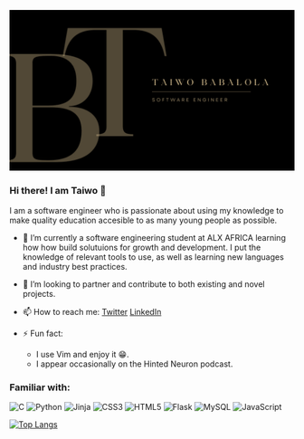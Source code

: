 ![Header](./Software-Engineer-2.png)


### Hi there! I am Taiwo 👋

I am a software engineer who is passionate about using my knowledge
to make quality education accesible to as many young people as possible.

- 🌱 I’m currently a software engineering student at ALX AFRICA learning how how build solutuions for growth and development. I put the knowledge of relevant tools to use, as well as learning new languages and industry best practices.
- 👯 I’m looking to partner and contribute to both existing and novel projects.
- 📫 How to reach me: [Twitter](https://twitter.com/realtaiwo_peter) [LinkedIn](www.linkedin.com/in/taiwo-babalola-peter)

- ⚡ Fun fact: 
	- I use Vim and enjoy it 😁. 
	- I appear occasionally on the Hinted Neuron podcast.

### Familiar with:
![C](https://img.shields.io/badge/c-%2300599C.svg?style=for-the-badge&logo=c&logoColor=white) ![Python](https://img.shields.io/badge/python-3670A0?style=for-the-badge&logo=python&logoColor=ffdd54) ![Jinja](https://img.shields.io/badge/jinja-white.svg?style=for-the-badge&logo=jinja&logoColor=black) ![CSS3](https://img.shields.io/badge/css3-%231572B6.svg?style=for-the-badge&logo=css3&logoColor=white) ![HTML5](https://img.shields.io/badge/html5-%23E34F26.svg?style=for-the-badge&logo=html5&logoColor=white) ![Flask](https://img.shields.io/badge/flask-%23000.svg?style=for-the-badge&logo=flask&logoColor=white) ![MySQL](https://img.shields.io/badge/mysql-%2300f.svg?style=for-the-badge&logo=mysql&logoColor=white) ![JavaScript](https://img.shields.io/badge/javascript-%23323330.svg?style=for-the-badge&logo=javascript&logoColor=%23F7DF1E)


[![Top Langs](https://github-readme-stats.vercel.app/api/top-langs/?username=Taiwopeter-babs)](https://github.com/anuraghazra/github-readme-stats)

<!--
**Taiwopeter-babs/Taiwopeter-babs** is a ✨ _special_ ✨ repository because its `README.md` (this file) appears on your GitHub profile.

Here are some ideas to get you started:

- 🔭 I’m currently working on ...
- 🌱 I’m currently learning ...
- 👯 I’m looking to collaborate on ...
- 🤔 I’m looking for help with ...
- 💬 Ask me about ...
- 📫 How to reach me: ...
- 😄 Pronouns: ...
- ⚡ Fun fact: ...
-->

